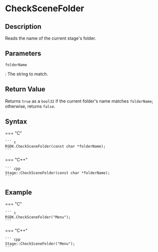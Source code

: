 # CheckSceneFolder

## Description
Reads the name of the current stage's folder.

## Parameters
`folderName`

:   The string to match.

## Return Value
Returns `true` as a `bool32` if the current folder's name matches `folderName`; otherwise, returns `false`.

## Syntax
=== "C"

	``` c
	RSDK.CheckSceneFolder(const char *folderName);
	```

=== "C++"

	``` cpp
	Stage::CheckSceneFolder(const char *folderName);
	```

## Example
=== "C"

	``` c
	RSDK.CheckSceneFolder("Menu");
	```

=== "C++"

	``` cpp
	Stage::CheckSceneFolder("Menu");
	```
